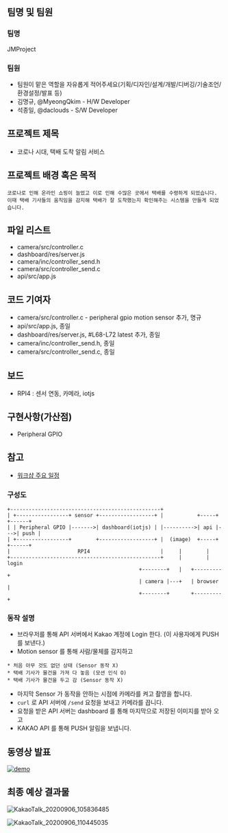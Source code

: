 ## 팀명 및 팀원

### 팀명

JMProject

### 팀원

* 팀원이 맡은 역할을 자유롭게 적어주세요(기획/디자인/설계/개발/디버깅/기술조언/환경설정/발표 등)
* 김명규, @MyeongQkim - H/W Developer
* 석종일, @daclouds - S/W Developer

## 프로젝트 제목 

* 코로나 시대, 택배 도착 알림 서비스

## 프로젝트 배경 혹은 목적 

```
코로나로 인해 온라인 쇼핑이 늘었고 이로 인해 수많은 곳에서 택배를 수령하게 되었습니다.
이때 택배 기사들의 움직임을 감지해 택배가 잘 도착했는지 확인해주는 시스템을 만들게 되었습니다.
```

## 파일 리스트 
* camera/src/controller.c
* dashboard/res/server.js
* camera/inc/controller_send.h
* camera/src/controller_send.c
* api/src/app.js

## 코드 기여자 
* camera/src/controller.c - peripheral gpio motion sensor 추가, 명규
* api/src/app.js, 종일
* dashboard/res/server.js, #L68-L72 latest 추가, 종일
* camera/inc/controller_send.h, 종일
* camera/src/controller_send.c, 종일

## 보드 

* RPI4 : 센서 연동, 카메라, iotjs

## 구현사항(가산점) 

* Peripheral GPIO

## 참고

- [워크샵 주요 일정](workshop.md)

### 구성도

```
+-------------------------------------------------+
| +-----------------+ sensor +------------------+ |           +-----+    +------+
| | Peripheral GPIO |------->| dashboard(iotjs) | |---------->| api |--->| push |
| +-----------------+        +------------------+ |  (image)  +-----+    +------+
|                      RPI4                       |     |        |
+-------------------------------------------------+     |        | login
                                           +--------+   |   +---------+
                                           | camera |---+   | browser |
                                           +--------+       +---------+
```

### 동작 설명

* 브라우저를 통해 API 서버에서 Kakao 계정에 Login 한다. (이 사용자에게 PUSH 를 보낸다.)
* Motion sensor 를 통해 사람/물체를 감지하고 
```
* 처음 아무 것도 없던 상태 (Sensor 동작 X)
* 택배 기사가 물건을 가져 다 놓음 (모션 인식 O)
* 택배 기사가 물건을 두고 감 (Sensor 동작 X)
```
* 마지막 Sensor 가 동작을 안하는 시점에 카메라를 켜고 촬영을 합니다.
* `curl` 로 API 서버에 `/send` 요청을 보내고 카메라를 끕니다.
* 요청을 받은 API 서버는 dashboard 를 통해 마지막으로 저장된 이미지를 받아 오고
* KAKAO API 를 통해 PUSH 알림을 보냅니다.

## 동영상 발표
[![demo](thumbnail/demo.jpg)](https://youtu.be/35WHZs8Yb7E)

## 최종 예상 결과물
![KakaoTalk_20200906_105836485](https://user-images.githubusercontent.com/33387406/92316937-b8a55f80-f035-11ea-89f9-c17bb2518fdd.jpg)

![KakaoTalk_20200906_110445035](https://user-images.githubusercontent.com/33387406/92316946-d83c8800-f035-11ea-93be-9f5d4f186220.jpg)
